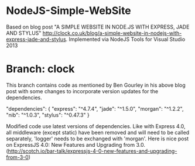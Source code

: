 NodeJS-Simple-WebSite
=====================

Based on blog post "A SIMPLE WEBSITE IN NODE.JS WITH EXPRESS, JADE AND STYLUS" http://clock.co.uk/blog/a-simple-website-in-nodejs-with-express-jade-and-stylus. Implemented via NodeJS Tools for Visual Studio 2013

Branch: clock
=====================

This branch contains code as mentioned by Ben Gourley in his above blog post with some changes to incorporate version updates for the dependencies.

"dependencies": {
    "express": "^4.7.4",
    "jade": "^1.5.0",
    "morgan": "^1.2.2",
    "nib": "^1.0.3",
    "stylus": "^0.47.3"
  }
  
Modified code use latest versions of dependencies. Like with Express 4.0, all middleware (except static) have been removed and will need to be called separately, 'logger' needs to be exchanged with 'morgan'. Here is nice post on ExpressJS 4.0: New Features and Upgrading from 3.0. (http://scotch.io/bar-talk/expressjs-4-0-new-features-and-upgrading-from-3-0)
